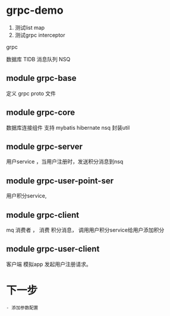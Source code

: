 # grpc-demo

 1. 测试list map 
 2. 测试grpc interceptor

grpc

数据库 TIDB
消息队列 NSQ

## module grpc-base 
定义 grpc proto 文件

## module grpc-core
数据库连接组件 支持 mybatis hibernate
nsq 封装util

## module grpc-server
用户service ，当用户注册时，发送积分消息到nsq

## module grpc-user-point-ser
用户积分service, 

## module grpc-client
mq 消费者 ， 消费 积分消息， 调用用户积分service给用户添加积分 

## module grpc-user-client
客户端 模拟app 发起用户注册请求。

# 下一步
    - 添加参数配置

